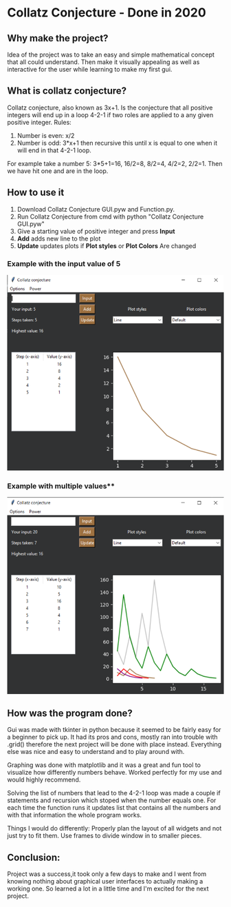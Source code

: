 # Collatz Conjecture - Done in 2020

## Why make the project?

Idea of the project was to take an easy and simple mathematical concept that all could understand.
Then make it visually appealing as well as interactive for the user while learning to make my first gui.

## What is collatz conjecture?

Collatz conjecture, also known as 3x+1. Is the conjecture that all positive integers will end up in a loop 4-2-1 if two roles are applied to a any given positive integer.
Rules:
1. Number is even: x/2
2. Number is odd: 3*x+1
then recursive this until x is equal to one when it will end in that 4-2-1 loop.

For example take a number 5: 3*5+1=16, 16/2=8, 8/2=4, 4/2=2, 2/2=1. Then we have hit one and are in the loop.

## How to use it

1. Download Collatz Conjecture GUI.pyw and Function.py.
2. Run Collatz Conjecture from cmd with python "Collatz Conjecture GUI.pyw"
3. Give a starting value of positive integer and press **Input**
4. **Add** adds new line to the plot
5. **Update** updates plots if **Plot styles** or **Plot Colors** Are changed

### Example with the input value of 5
![Value of 5](https://github.com/DaniBarlund/Collatz-conjecture/blob/main/photos/value-of-5.png?raw=true)

### Example with multiple values**
![Multiple values](https://github.com/DaniBarlund/Collatz-conjecture/blob/main/photos/multiple-values.png?raw=true)

## How was the program done?

Gui was made with tkinter in python because it seemed to be fairly easy for a beginner to pick up. It had its pros and cons, mostly ran into trouble with .grid()
therefore the next project will be done with place instead. Everything else was nice and easy to understand and to play around with.

Graphing was done with matplotlib and it was a great and fun tool to visualize how differently numbers behave.
Worked perfectly for my use and would highly recommend.

Solving the list of numbers that lead to the 4-2-1 loop was made a couple if statements and recursion which stoped when the number equals one.
For each time the function runs it updates list that contains all the numbers and with that information the whole program works.

Things I would do differently:
Properly plan the layout of all widgets and not just try to fit them.
Use frames to divide window in to smaller pieces.


## Conclusion:
Project was a success,it took only a few days to make and I went from knowing nothing about graphical user interfaces to actually making a working one.
So learned a lot in a little time and I'm excited for the next project.
